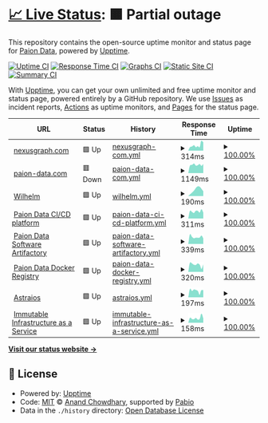 # [📈 Live Status](https://status.paion-data.dev): <!--live status--> **🟧 Partial outage**

This repository contains the open-source uptime monitor and status page for [Paion Data](https://nexusgraph.com/), powered by [Upptime](https://github.com/upptime/upptime).

[![Uptime CI](https://github.com/paion-data/service-status/workflows/Uptime%20CI/badge.svg)](https://github.com/paion-data/service-status/actions?query=workflow%3A%22Uptime+CI%22)
[![Response Time CI](https://github.com/paion-data/service-status/workflows/Response%20Time%20CI/badge.svg)](https://github.com/paion-data/service-status/actions?query=workflow%3A%22Response+Time+CI%22)
[![Graphs CI](https://github.com/paion-data/service-status/workflows/Graphs%20CI/badge.svg)](https://github.com/paion-data/service-status/actions?query=workflow%3A%22Graphs+CI%22)
[![Static Site CI](https://github.com/paion-data/service-status/workflows/Static%20Site%20CI/badge.svg)](https://github.com/paion-data/service-status/actions?query=workflow%3A%22Static+Site+CI%22)
[![Summary CI](https://github.com/paion-data/service-status/workflows/Summary%20CI/badge.svg)](https://github.com/paion-data/service-status/actions?query=workflow%3A%22Summary+CI%22)

With [Upptime](https://upptime.js.org), you can get your own unlimited and free uptime monitor and status page, powered entirely by a GitHub repository. We use [Issues](https://github.com/paion-data/service-status/issues) as incident reports, [Actions](https://github.com/paion-data/service-status/actions) as uptime monitors, and [Pages](https://status.paion-data.dev) for the status page.

<!--start: status pages-->
<!-- This summary is generated by Upptime (https://github.com/upptime/upptime) -->
<!-- Do not edit this manually, your changes will be overwritten -->
<!-- prettier-ignore -->
| URL | Status | History | Response Time | Uptime |
| --- | ------ | ------- | ------------- | ------ |
| <img alt="" src="https://paion-data.github.io/nexusgraph.com/favicon.ico" height="13"> [nexusgraph.com](https://nexusgraph.com/) | 🟩 Up | [nexusgraph-com.yml](https://github.com/paion-data/service-status/commits/HEAD/history/nexusgraph-com.yml) | <details><summary><img alt="Response time graph" src="./graphs/nexusgraph-com/response-time-week.png" height="20"> 314ms</summary><br><a href="https://status.paion-data.dev/history/nexusgraph-com"><img alt="Response time 312" src="https://img.shields.io/endpoint?url=https%3A%2F%2Fraw.githubusercontent.com%2Fpaion-data%2Fservice-status%2FHEAD%2Fapi%2Fnexusgraph-com%2Fresponse-time.json"></a><br><a href="https://status.paion-data.dev/history/nexusgraph-com"><img alt="24-hour response time 495" src="https://img.shields.io/endpoint?url=https%3A%2F%2Fraw.githubusercontent.com%2Fpaion-data%2Fservice-status%2FHEAD%2Fapi%2Fnexusgraph-com%2Fresponse-time-day.json"></a><br><a href="https://status.paion-data.dev/history/nexusgraph-com"><img alt="7-day response time 314" src="https://img.shields.io/endpoint?url=https%3A%2F%2Fraw.githubusercontent.com%2Fpaion-data%2Fservice-status%2FHEAD%2Fapi%2Fnexusgraph-com%2Fresponse-time-week.json"></a><br><a href="https://status.paion-data.dev/history/nexusgraph-com"><img alt="30-day response time 333" src="https://img.shields.io/endpoint?url=https%3A%2F%2Fraw.githubusercontent.com%2Fpaion-data%2Fservice-status%2FHEAD%2Fapi%2Fnexusgraph-com%2Fresponse-time-month.json"></a><br><a href="https://status.paion-data.dev/history/nexusgraph-com"><img alt="1-year response time 312" src="https://img.shields.io/endpoint?url=https%3A%2F%2Fraw.githubusercontent.com%2Fpaion-data%2Fservice-status%2FHEAD%2Fapi%2Fnexusgraph-com%2Fresponse-time-year.json"></a></details> | <details><summary><a href="https://status.paion-data.dev/history/nexusgraph-com">100.00%</a></summary><a href="https://status.paion-data.dev/history/nexusgraph-com"><img alt="All-time uptime 99.98%" src="https://img.shields.io/endpoint?url=https%3A%2F%2Fraw.githubusercontent.com%2Fpaion-data%2Fservice-status%2FHEAD%2Fapi%2Fnexusgraph-com%2Fuptime.json"></a><br><a href="https://status.paion-data.dev/history/nexusgraph-com"><img alt="24-hour uptime 100.00%" src="https://img.shields.io/endpoint?url=https%3A%2F%2Fraw.githubusercontent.com%2Fpaion-data%2Fservice-status%2FHEAD%2Fapi%2Fnexusgraph-com%2Fuptime-day.json"></a><br><a href="https://status.paion-data.dev/history/nexusgraph-com"><img alt="7-day uptime 100.00%" src="https://img.shields.io/endpoint?url=https%3A%2F%2Fraw.githubusercontent.com%2Fpaion-data%2Fservice-status%2FHEAD%2Fapi%2Fnexusgraph-com%2Fuptime-week.json"></a><br><a href="https://status.paion-data.dev/history/nexusgraph-com"><img alt="30-day uptime 99.97%" src="https://img.shields.io/endpoint?url=https%3A%2F%2Fraw.githubusercontent.com%2Fpaion-data%2Fservice-status%2FHEAD%2Fapi%2Fnexusgraph-com%2Fuptime-month.json"></a><br><a href="https://status.paion-data.dev/history/nexusgraph-com"><img alt="1-year uptime 99.98%" src="https://img.shields.io/endpoint?url=https%3A%2F%2Fraw.githubusercontent.com%2Fpaion-data%2Fservice-status%2FHEAD%2Fapi%2Fnexusgraph-com%2Fuptime-year.json"></a></details>
| <img alt="" src="https://icons.duckduckgo.com/ip3/paion-data.com.ico" height="13"> [paion-data.com](https://paion-data.com/) | 🟥 Down | [paion-data-com.yml](https://github.com/paion-data/service-status/commits/HEAD/history/paion-data-com.yml) | <details><summary><img alt="Response time graph" src="./graphs/paion-data-com/response-time-week.png" height="20"> 1149ms</summary><br><a href="https://status.paion-data.dev/history/paion-data-com"><img alt="Response time 1057" src="https://img.shields.io/endpoint?url=https%3A%2F%2Fraw.githubusercontent.com%2Fpaion-data%2Fservice-status%2FHEAD%2Fapi%2Fpaion-data-com%2Fresponse-time.json"></a><br><a href="https://status.paion-data.dev/history/paion-data-com"><img alt="24-hour response time 1258" src="https://img.shields.io/endpoint?url=https%3A%2F%2Fraw.githubusercontent.com%2Fpaion-data%2Fservice-status%2FHEAD%2Fapi%2Fpaion-data-com%2Fresponse-time-day.json"></a><br><a href="https://status.paion-data.dev/history/paion-data-com"><img alt="7-day response time 1149" src="https://img.shields.io/endpoint?url=https%3A%2F%2Fraw.githubusercontent.com%2Fpaion-data%2Fservice-status%2FHEAD%2Fapi%2Fpaion-data-com%2Fresponse-time-week.json"></a><br><a href="https://status.paion-data.dev/history/paion-data-com"><img alt="30-day response time 1057" src="https://img.shields.io/endpoint?url=https%3A%2F%2Fraw.githubusercontent.com%2Fpaion-data%2Fservice-status%2FHEAD%2Fapi%2Fpaion-data-com%2Fresponse-time-month.json"></a><br><a href="https://status.paion-data.dev/history/paion-data-com"><img alt="1-year response time 1057" src="https://img.shields.io/endpoint?url=https%3A%2F%2Fraw.githubusercontent.com%2Fpaion-data%2Fservice-status%2FHEAD%2Fapi%2Fpaion-data-com%2Fresponse-time-year.json"></a></details> | <details><summary><a href="https://status.paion-data.dev/history/paion-data-com">100.00%</a></summary><a href="https://status.paion-data.dev/history/paion-data-com"><img alt="All-time uptime 100.00%" src="https://img.shields.io/endpoint?url=https%3A%2F%2Fraw.githubusercontent.com%2Fpaion-data%2Fservice-status%2FHEAD%2Fapi%2Fpaion-data-com%2Fuptime.json"></a><br><a href="https://status.paion-data.dev/history/paion-data-com"><img alt="24-hour uptime 100.00%" src="https://img.shields.io/endpoint?url=https%3A%2F%2Fraw.githubusercontent.com%2Fpaion-data%2Fservice-status%2FHEAD%2Fapi%2Fpaion-data-com%2Fuptime-day.json"></a><br><a href="https://status.paion-data.dev/history/paion-data-com"><img alt="7-day uptime 100.00%" src="https://img.shields.io/endpoint?url=https%3A%2F%2Fraw.githubusercontent.com%2Fpaion-data%2Fservice-status%2FHEAD%2Fapi%2Fpaion-data-com%2Fuptime-week.json"></a><br><a href="https://status.paion-data.dev/history/paion-data-com"><img alt="30-day uptime 100.00%" src="https://img.shields.io/endpoint?url=https%3A%2F%2Fraw.githubusercontent.com%2Fpaion-data%2Fservice-status%2FHEAD%2Fapi%2Fpaion-data-com%2Fuptime-month.json"></a><br><a href="https://status.paion-data.dev/history/paion-data-com"><img alt="1-year uptime 100.00%" src="https://img.shields.io/endpoint?url=https%3A%2F%2Fraw.githubusercontent.com%2Fpaion-data%2Fservice-status%2FHEAD%2Fapi%2Fpaion-data-com%2Fuptime-year.json"></a></details>
| <img alt="" src="https://icons.duckduckgo.com/ip3/wilhelmlang.com.ico" height="13"> [Wilhelm](https://wilhelmlang.com/) | 🟩 Up | [wilhelm.yml](https://github.com/paion-data/service-status/commits/HEAD/history/wilhelm.yml) | <details><summary><img alt="Response time graph" src="./graphs/wilhelm/response-time-week.png" height="20"> 190ms</summary><br><a href="https://status.paion-data.dev/history/wilhelm"><img alt="Response time 190" src="https://img.shields.io/endpoint?url=https%3A%2F%2Fraw.githubusercontent.com%2Fpaion-data%2Fservice-status%2FHEAD%2Fapi%2Fwilhelm%2Fresponse-time.json"></a><br><a href="https://status.paion-data.dev/history/wilhelm"><img alt="24-hour response time 143" src="https://img.shields.io/endpoint?url=https%3A%2F%2Fraw.githubusercontent.com%2Fpaion-data%2Fservice-status%2FHEAD%2Fapi%2Fwilhelm%2Fresponse-time-day.json"></a><br><a href="https://status.paion-data.dev/history/wilhelm"><img alt="7-day response time 190" src="https://img.shields.io/endpoint?url=https%3A%2F%2Fraw.githubusercontent.com%2Fpaion-data%2Fservice-status%2FHEAD%2Fapi%2Fwilhelm%2Fresponse-time-week.json"></a><br><a href="https://status.paion-data.dev/history/wilhelm"><img alt="30-day response time 190" src="https://img.shields.io/endpoint?url=https%3A%2F%2Fraw.githubusercontent.com%2Fpaion-data%2Fservice-status%2FHEAD%2Fapi%2Fwilhelm%2Fresponse-time-month.json"></a><br><a href="https://status.paion-data.dev/history/wilhelm"><img alt="1-year response time 190" src="https://img.shields.io/endpoint?url=https%3A%2F%2Fraw.githubusercontent.com%2Fpaion-data%2Fservice-status%2FHEAD%2Fapi%2Fwilhelm%2Fresponse-time-year.json"></a></details> | <details><summary><a href="https://status.paion-data.dev/history/wilhelm">100.00%</a></summary><a href="https://status.paion-data.dev/history/wilhelm"><img alt="All-time uptime 100.00%" src="https://img.shields.io/endpoint?url=https%3A%2F%2Fraw.githubusercontent.com%2Fpaion-data%2Fservice-status%2FHEAD%2Fapi%2Fwilhelm%2Fuptime.json"></a><br><a href="https://status.paion-data.dev/history/wilhelm"><img alt="24-hour uptime 100.00%" src="https://img.shields.io/endpoint?url=https%3A%2F%2Fraw.githubusercontent.com%2Fpaion-data%2Fservice-status%2FHEAD%2Fapi%2Fwilhelm%2Fuptime-day.json"></a><br><a href="https://status.paion-data.dev/history/wilhelm"><img alt="7-day uptime 100.00%" src="https://img.shields.io/endpoint?url=https%3A%2F%2Fraw.githubusercontent.com%2Fpaion-data%2Fservice-status%2FHEAD%2Fapi%2Fwilhelm%2Fuptime-week.json"></a><br><a href="https://status.paion-data.dev/history/wilhelm"><img alt="30-day uptime 100.00%" src="https://img.shields.io/endpoint?url=https%3A%2F%2Fraw.githubusercontent.com%2Fpaion-data%2Fservice-status%2FHEAD%2Fapi%2Fwilhelm%2Fuptime-month.json"></a><br><a href="https://status.paion-data.dev/history/wilhelm"><img alt="1-year uptime 100.00%" src="https://img.shields.io/endpoint?url=https%3A%2F%2Fraw.githubusercontent.com%2Fpaion-data%2Fservice-status%2FHEAD%2Fapi%2Fwilhelm%2Fuptime-year.json"></a></details>
| <img alt="" src="https://icons.duckduckgo.com/ip3/ci-cd.paion-data.dev.ico" height="13"> [Paion Data CI/CD platform](https://ci-cd.paion-data.dev/) | 🟩 Up | [paion-data-ci-cd-platform.yml](https://github.com/paion-data/service-status/commits/HEAD/history/paion-data-ci-cd-platform.yml) | <details><summary><img alt="Response time graph" src="./graphs/paion-data-ci-cd-platform/response-time-week.png" height="20"> 311ms</summary><br><a href="https://status.paion-data.dev/history/paion-data-ci-cd-platform"><img alt="Response time 301" src="https://img.shields.io/endpoint?url=https%3A%2F%2Fraw.githubusercontent.com%2Fpaion-data%2Fservice-status%2FHEAD%2Fapi%2Fpaion-data-ci-cd-platform%2Fresponse-time.json"></a><br><a href="https://status.paion-data.dev/history/paion-data-ci-cd-platform"><img alt="24-hour response time 255" src="https://img.shields.io/endpoint?url=https%3A%2F%2Fraw.githubusercontent.com%2Fpaion-data%2Fservice-status%2FHEAD%2Fapi%2Fpaion-data-ci-cd-platform%2Fresponse-time-day.json"></a><br><a href="https://status.paion-data.dev/history/paion-data-ci-cd-platform"><img alt="7-day response time 311" src="https://img.shields.io/endpoint?url=https%3A%2F%2Fraw.githubusercontent.com%2Fpaion-data%2Fservice-status%2FHEAD%2Fapi%2Fpaion-data-ci-cd-platform%2Fresponse-time-week.json"></a><br><a href="https://status.paion-data.dev/history/paion-data-ci-cd-platform"><img alt="30-day response time 300" src="https://img.shields.io/endpoint?url=https%3A%2F%2Fraw.githubusercontent.com%2Fpaion-data%2Fservice-status%2FHEAD%2Fapi%2Fpaion-data-ci-cd-platform%2Fresponse-time-month.json"></a><br><a href="https://status.paion-data.dev/history/paion-data-ci-cd-platform"><img alt="1-year response time 301" src="https://img.shields.io/endpoint?url=https%3A%2F%2Fraw.githubusercontent.com%2Fpaion-data%2Fservice-status%2FHEAD%2Fapi%2Fpaion-data-ci-cd-platform%2Fresponse-time-year.json"></a></details> | <details><summary><a href="https://status.paion-data.dev/history/paion-data-ci-cd-platform">100.00%</a></summary><a href="https://status.paion-data.dev/history/paion-data-ci-cd-platform"><img alt="All-time uptime 96.16%" src="https://img.shields.io/endpoint?url=https%3A%2F%2Fraw.githubusercontent.com%2Fpaion-data%2Fservice-status%2FHEAD%2Fapi%2Fpaion-data-ci-cd-platform%2Fuptime.json"></a><br><a href="https://status.paion-data.dev/history/paion-data-ci-cd-platform"><img alt="24-hour uptime 100.00%" src="https://img.shields.io/endpoint?url=https%3A%2F%2Fraw.githubusercontent.com%2Fpaion-data%2Fservice-status%2FHEAD%2Fapi%2Fpaion-data-ci-cd-platform%2Fuptime-day.json"></a><br><a href="https://status.paion-data.dev/history/paion-data-ci-cd-platform"><img alt="7-day uptime 100.00%" src="https://img.shields.io/endpoint?url=https%3A%2F%2Fraw.githubusercontent.com%2Fpaion-data%2Fservice-status%2FHEAD%2Fapi%2Fpaion-data-ci-cd-platform%2Fuptime-week.json"></a><br><a href="https://status.paion-data.dev/history/paion-data-ci-cd-platform"><img alt="30-day uptime 97.00%" src="https://img.shields.io/endpoint?url=https%3A%2F%2Fraw.githubusercontent.com%2Fpaion-data%2Fservice-status%2FHEAD%2Fapi%2Fpaion-data-ci-cd-platform%2Fuptime-month.json"></a><br><a href="https://status.paion-data.dev/history/paion-data-ci-cd-platform"><img alt="1-year uptime 96.16%" src="https://img.shields.io/endpoint?url=https%3A%2F%2Fraw.githubusercontent.com%2Fpaion-data%2Fservice-status%2FHEAD%2Fapi%2Fpaion-data-ci-cd-platform%2Fuptime-year.json"></a></details>
| <img alt="" src="https://icons.duckduckgo.com/ip3/artifactory.paion-data.dev.ico" height="13"> [Paion Data Software Artifactory](https://artifactory.paion-data.dev/) | 🟩 Up | [paion-data-software-artifactory.yml](https://github.com/paion-data/service-status/commits/HEAD/history/paion-data-software-artifactory.yml) | <details><summary><img alt="Response time graph" src="./graphs/paion-data-software-artifactory/response-time-week.png" height="20"> 339ms</summary><br><a href="https://status.paion-data.dev/history/paion-data-software-artifactory"><img alt="Response time 274" src="https://img.shields.io/endpoint?url=https%3A%2F%2Fraw.githubusercontent.com%2Fpaion-data%2Fservice-status%2FHEAD%2Fapi%2Fpaion-data-software-artifactory%2Fresponse-time.json"></a><br><a href="https://status.paion-data.dev/history/paion-data-software-artifactory"><img alt="24-hour response time 267" src="https://img.shields.io/endpoint?url=https%3A%2F%2Fraw.githubusercontent.com%2Fpaion-data%2Fservice-status%2FHEAD%2Fapi%2Fpaion-data-software-artifactory%2Fresponse-time-day.json"></a><br><a href="https://status.paion-data.dev/history/paion-data-software-artifactory"><img alt="7-day response time 339" src="https://img.shields.io/endpoint?url=https%3A%2F%2Fraw.githubusercontent.com%2Fpaion-data%2Fservice-status%2FHEAD%2Fapi%2Fpaion-data-software-artifactory%2Fresponse-time-week.json"></a><br><a href="https://status.paion-data.dev/history/paion-data-software-artifactory"><img alt="30-day response time 284" src="https://img.shields.io/endpoint?url=https%3A%2F%2Fraw.githubusercontent.com%2Fpaion-data%2Fservice-status%2FHEAD%2Fapi%2Fpaion-data-software-artifactory%2Fresponse-time-month.json"></a><br><a href="https://status.paion-data.dev/history/paion-data-software-artifactory"><img alt="1-year response time 274" src="https://img.shields.io/endpoint?url=https%3A%2F%2Fraw.githubusercontent.com%2Fpaion-data%2Fservice-status%2FHEAD%2Fapi%2Fpaion-data-software-artifactory%2Fresponse-time-year.json"></a></details> | <details><summary><a href="https://status.paion-data.dev/history/paion-data-software-artifactory">100.00%</a></summary><a href="https://status.paion-data.dev/history/paion-data-software-artifactory"><img alt="All-time uptime 100.00%" src="https://img.shields.io/endpoint?url=https%3A%2F%2Fraw.githubusercontent.com%2Fpaion-data%2Fservice-status%2FHEAD%2Fapi%2Fpaion-data-software-artifactory%2Fuptime.json"></a><br><a href="https://status.paion-data.dev/history/paion-data-software-artifactory"><img alt="24-hour uptime 100.00%" src="https://img.shields.io/endpoint?url=https%3A%2F%2Fraw.githubusercontent.com%2Fpaion-data%2Fservice-status%2FHEAD%2Fapi%2Fpaion-data-software-artifactory%2Fuptime-day.json"></a><br><a href="https://status.paion-data.dev/history/paion-data-software-artifactory"><img alt="7-day uptime 100.00%" src="https://img.shields.io/endpoint?url=https%3A%2F%2Fraw.githubusercontent.com%2Fpaion-data%2Fservice-status%2FHEAD%2Fapi%2Fpaion-data-software-artifactory%2Fuptime-week.json"></a><br><a href="https://status.paion-data.dev/history/paion-data-software-artifactory"><img alt="30-day uptime 100.00%" src="https://img.shields.io/endpoint?url=https%3A%2F%2Fraw.githubusercontent.com%2Fpaion-data%2Fservice-status%2FHEAD%2Fapi%2Fpaion-data-software-artifactory%2Fuptime-month.json"></a><br><a href="https://status.paion-data.dev/history/paion-data-software-artifactory"><img alt="1-year uptime 100.00%" src="https://img.shields.io/endpoint?url=https%3A%2F%2Fraw.githubusercontent.com%2Fpaion-data%2Fservice-status%2FHEAD%2Fapi%2Fpaion-data-software-artifactory%2Fuptime-year.json"></a></details>
| <img alt="" src="https://icons.duckduckgo.com/ip3/hub.paion-data.dev.ico" height="13"> [Paion Data Docker Registry](https://hub.paion-data.dev/) | 🟩 Up | [paion-data-docker-registry.yml](https://github.com/paion-data/service-status/commits/HEAD/history/paion-data-docker-registry.yml) | <details><summary><img alt="Response time graph" src="./graphs/paion-data-docker-registry/response-time-week.png" height="20"> 320ms</summary><br><a href="https://status.paion-data.dev/history/paion-data-docker-registry"><img alt="Response time 312" src="https://img.shields.io/endpoint?url=https%3A%2F%2Fraw.githubusercontent.com%2Fpaion-data%2Fservice-status%2FHEAD%2Fapi%2Fpaion-data-docker-registry%2Fresponse-time.json"></a><br><a href="https://status.paion-data.dev/history/paion-data-docker-registry"><img alt="24-hour response time 322" src="https://img.shields.io/endpoint?url=https%3A%2F%2Fraw.githubusercontent.com%2Fpaion-data%2Fservice-status%2FHEAD%2Fapi%2Fpaion-data-docker-registry%2Fresponse-time-day.json"></a><br><a href="https://status.paion-data.dev/history/paion-data-docker-registry"><img alt="7-day response time 320" src="https://img.shields.io/endpoint?url=https%3A%2F%2Fraw.githubusercontent.com%2Fpaion-data%2Fservice-status%2FHEAD%2Fapi%2Fpaion-data-docker-registry%2Fresponse-time-week.json"></a><br><a href="https://status.paion-data.dev/history/paion-data-docker-registry"><img alt="30-day response time 313" src="https://img.shields.io/endpoint?url=https%3A%2F%2Fraw.githubusercontent.com%2Fpaion-data%2Fservice-status%2FHEAD%2Fapi%2Fpaion-data-docker-registry%2Fresponse-time-month.json"></a><br><a href="https://status.paion-data.dev/history/paion-data-docker-registry"><img alt="1-year response time 312" src="https://img.shields.io/endpoint?url=https%3A%2F%2Fraw.githubusercontent.com%2Fpaion-data%2Fservice-status%2FHEAD%2Fapi%2Fpaion-data-docker-registry%2Fresponse-time-year.json"></a></details> | <details><summary><a href="https://status.paion-data.dev/history/paion-data-docker-registry">100.00%</a></summary><a href="https://status.paion-data.dev/history/paion-data-docker-registry"><img alt="All-time uptime 100.00%" src="https://img.shields.io/endpoint?url=https%3A%2F%2Fraw.githubusercontent.com%2Fpaion-data%2Fservice-status%2FHEAD%2Fapi%2Fpaion-data-docker-registry%2Fuptime.json"></a><br><a href="https://status.paion-data.dev/history/paion-data-docker-registry"><img alt="24-hour uptime 100.00%" src="https://img.shields.io/endpoint?url=https%3A%2F%2Fraw.githubusercontent.com%2Fpaion-data%2Fservice-status%2FHEAD%2Fapi%2Fpaion-data-docker-registry%2Fuptime-day.json"></a><br><a href="https://status.paion-data.dev/history/paion-data-docker-registry"><img alt="7-day uptime 100.00%" src="https://img.shields.io/endpoint?url=https%3A%2F%2Fraw.githubusercontent.com%2Fpaion-data%2Fservice-status%2FHEAD%2Fapi%2Fpaion-data-docker-registry%2Fuptime-week.json"></a><br><a href="https://status.paion-data.dev/history/paion-data-docker-registry"><img alt="30-day uptime 100.00%" src="https://img.shields.io/endpoint?url=https%3A%2F%2Fraw.githubusercontent.com%2Fpaion-data%2Fservice-status%2FHEAD%2Fapi%2Fpaion-data-docker-registry%2Fuptime-month.json"></a><br><a href="https://status.paion-data.dev/history/paion-data-docker-registry"><img alt="1-year uptime 100.00%" src="https://img.shields.io/endpoint?url=https%3A%2F%2Fraw.githubusercontent.com%2Fpaion-data%2Fservice-status%2FHEAD%2Fapi%2Fpaion-data-docker-registry%2Fuptime-year.json"></a></details>
| <img alt="" src="https://icons.duckduckgo.com/ip3/astraios.io.ico" height="13"> [Astraios](https://astraios.io) | 🟩 Up | [astraios.yml](https://github.com/paion-data/service-status/commits/HEAD/history/astraios.yml) | <details><summary><img alt="Response time graph" src="./graphs/astraios/response-time-week.png" height="20"> 197ms</summary><br><a href="https://status.paion-data.dev/history/astraios"><img alt="Response time 205" src="https://img.shields.io/endpoint?url=https%3A%2F%2Fraw.githubusercontent.com%2Fpaion-data%2Fservice-status%2FHEAD%2Fapi%2Fastraios%2Fresponse-time.json"></a><br><a href="https://status.paion-data.dev/history/astraios"><img alt="24-hour response time 213" src="https://img.shields.io/endpoint?url=https%3A%2F%2Fraw.githubusercontent.com%2Fpaion-data%2Fservice-status%2FHEAD%2Fapi%2Fastraios%2Fresponse-time-day.json"></a><br><a href="https://status.paion-data.dev/history/astraios"><img alt="7-day response time 197" src="https://img.shields.io/endpoint?url=https%3A%2F%2Fraw.githubusercontent.com%2Fpaion-data%2Fservice-status%2FHEAD%2Fapi%2Fastraios%2Fresponse-time-week.json"></a><br><a href="https://status.paion-data.dev/history/astraios"><img alt="30-day response time 219" src="https://img.shields.io/endpoint?url=https%3A%2F%2Fraw.githubusercontent.com%2Fpaion-data%2Fservice-status%2FHEAD%2Fapi%2Fastraios%2Fresponse-time-month.json"></a><br><a href="https://status.paion-data.dev/history/astraios"><img alt="1-year response time 205" src="https://img.shields.io/endpoint?url=https%3A%2F%2Fraw.githubusercontent.com%2Fpaion-data%2Fservice-status%2FHEAD%2Fapi%2Fastraios%2Fresponse-time-year.json"></a></details> | <details><summary><a href="https://status.paion-data.dev/history/astraios">100.00%</a></summary><a href="https://status.paion-data.dev/history/astraios"><img alt="All-time uptime 100.00%" src="https://img.shields.io/endpoint?url=https%3A%2F%2Fraw.githubusercontent.com%2Fpaion-data%2Fservice-status%2FHEAD%2Fapi%2Fastraios%2Fuptime.json"></a><br><a href="https://status.paion-data.dev/history/astraios"><img alt="24-hour uptime 100.00%" src="https://img.shields.io/endpoint?url=https%3A%2F%2Fraw.githubusercontent.com%2Fpaion-data%2Fservice-status%2FHEAD%2Fapi%2Fastraios%2Fuptime-day.json"></a><br><a href="https://status.paion-data.dev/history/astraios"><img alt="7-day uptime 100.00%" src="https://img.shields.io/endpoint?url=https%3A%2F%2Fraw.githubusercontent.com%2Fpaion-data%2Fservice-status%2FHEAD%2Fapi%2Fastraios%2Fuptime-week.json"></a><br><a href="https://status.paion-data.dev/history/astraios"><img alt="30-day uptime 100.00%" src="https://img.shields.io/endpoint?url=https%3A%2F%2Fraw.githubusercontent.com%2Fpaion-data%2Fservice-status%2FHEAD%2Fapi%2Fastraios%2Fuptime-month.json"></a><br><a href="https://status.paion-data.dev/history/astraios"><img alt="1-year uptime 100.00%" src="https://img.shields.io/endpoint?url=https%3A%2F%2Fraw.githubusercontent.com%2Fpaion-data%2Fservice-status%2FHEAD%2Fapi%2Fastraios%2Fuptime-year.json"></a></details>
| <img alt="" src="https://icons.duckduckgo.com/ip3/immutable-infrastructure.com.ico" height="13"> [Immutable Infrastructure as a Service](https://immutable-infrastructure.com) | 🟩 Up | [immutable-infrastructure-as-a-service.yml](https://github.com/paion-data/service-status/commits/HEAD/history/immutable-infrastructure-as-a-service.yml) | <details><summary><img alt="Response time graph" src="./graphs/immutable-infrastructure-as-a-service/response-time-week.png" height="20"> 158ms</summary><br><a href="https://status.paion-data.dev/history/immutable-infrastructure-as-a-service"><img alt="Response time 151" src="https://img.shields.io/endpoint?url=https%3A%2F%2Fraw.githubusercontent.com%2Fpaion-data%2Fservice-status%2FHEAD%2Fapi%2Fimmutable-infrastructure-as-a-service%2Fresponse-time.json"></a><br><a href="https://status.paion-data.dev/history/immutable-infrastructure-as-a-service"><img alt="24-hour response time 142" src="https://img.shields.io/endpoint?url=https%3A%2F%2Fraw.githubusercontent.com%2Fpaion-data%2Fservice-status%2FHEAD%2Fapi%2Fimmutable-infrastructure-as-a-service%2Fresponse-time-day.json"></a><br><a href="https://status.paion-data.dev/history/immutable-infrastructure-as-a-service"><img alt="7-day response time 158" src="https://img.shields.io/endpoint?url=https%3A%2F%2Fraw.githubusercontent.com%2Fpaion-data%2Fservice-status%2FHEAD%2Fapi%2Fimmutable-infrastructure-as-a-service%2Fresponse-time-week.json"></a><br><a href="https://status.paion-data.dev/history/immutable-infrastructure-as-a-service"><img alt="30-day response time 160" src="https://img.shields.io/endpoint?url=https%3A%2F%2Fraw.githubusercontent.com%2Fpaion-data%2Fservice-status%2FHEAD%2Fapi%2Fimmutable-infrastructure-as-a-service%2Fresponse-time-month.json"></a><br><a href="https://status.paion-data.dev/history/immutable-infrastructure-as-a-service"><img alt="1-year response time 151" src="https://img.shields.io/endpoint?url=https%3A%2F%2Fraw.githubusercontent.com%2Fpaion-data%2Fservice-status%2FHEAD%2Fapi%2Fimmutable-infrastructure-as-a-service%2Fresponse-time-year.json"></a></details> | <details><summary><a href="https://status.paion-data.dev/history/immutable-infrastructure-as-a-service">100.00%</a></summary><a href="https://status.paion-data.dev/history/immutable-infrastructure-as-a-service"><img alt="All-time uptime 100.00%" src="https://img.shields.io/endpoint?url=https%3A%2F%2Fraw.githubusercontent.com%2Fpaion-data%2Fservice-status%2FHEAD%2Fapi%2Fimmutable-infrastructure-as-a-service%2Fuptime.json"></a><br><a href="https://status.paion-data.dev/history/immutable-infrastructure-as-a-service"><img alt="24-hour uptime 100.00%" src="https://img.shields.io/endpoint?url=https%3A%2F%2Fraw.githubusercontent.com%2Fpaion-data%2Fservice-status%2FHEAD%2Fapi%2Fimmutable-infrastructure-as-a-service%2Fuptime-day.json"></a><br><a href="https://status.paion-data.dev/history/immutable-infrastructure-as-a-service"><img alt="7-day uptime 100.00%" src="https://img.shields.io/endpoint?url=https%3A%2F%2Fraw.githubusercontent.com%2Fpaion-data%2Fservice-status%2FHEAD%2Fapi%2Fimmutable-infrastructure-as-a-service%2Fuptime-week.json"></a><br><a href="https://status.paion-data.dev/history/immutable-infrastructure-as-a-service"><img alt="30-day uptime 100.00%" src="https://img.shields.io/endpoint?url=https%3A%2F%2Fraw.githubusercontent.com%2Fpaion-data%2Fservice-status%2FHEAD%2Fapi%2Fimmutable-infrastructure-as-a-service%2Fuptime-month.json"></a><br><a href="https://status.paion-data.dev/history/immutable-infrastructure-as-a-service"><img alt="1-year uptime 100.00%" src="https://img.shields.io/endpoint?url=https%3A%2F%2Fraw.githubusercontent.com%2Fpaion-data%2Fservice-status%2FHEAD%2Fapi%2Fimmutable-infrastructure-as-a-service%2Fuptime-year.json"></a></details>

<!--end: status pages-->

[**Visit our status website →**](https://status.paion-data.dev)

## 📄 License

- Powered by: [Upptime](https://github.com/upptime/upptime)
- Code: [MIT](./LICENSE) © [Anand Chowdhary](https://anandchowdhary.com), supported by [Pabio](https://pabio.com)
- Data in the `./history` directory: [Open Database License](https://opendatacommons.org/licenses/odbl/1-0/)
